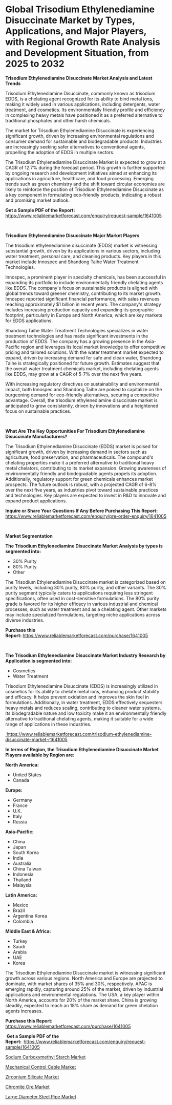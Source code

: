 <p><h1>Global Trisodium Ethylenediamine Disuccinate Market by Types, Applications, and Major Players, with Regional Growth Rate Analysis and Development Situation, from 2025 to 2032</h1></p><p><strong>Trisodium Ethylenediamine Disuccinate Market Analysis and Latest Trends</strong></p>
<p><p>Trisodium Ethylenediamine Disuccinate, commonly known as trisodium EDDS, is a chelating agent recognized for its ability to bind metal ions, making it widely used in various applications, including detergents, water treatment, and cosmetics. Its environmentally friendly profile and efficiency in complexing heavy metals have positioned it as a preferred alternative to traditional phosphates and other harsh chemicals. </p><p>The market for Trisodium Ethylenediamine Disuccinate is experiencing significant growth, driven by increasing environmental regulations and consumer demand for sustainable and biodegradable products. Industries are increasingly seeking safer alternatives to conventional agents, propelling the adoption of EDDS in multiple sectors. </p><p>The Trisodium Ethylenediamine Disuccinate Market is expected to grow at a CAGR of 12.7% during the forecast period. This growth is further supported by ongoing research and development initiatives aimed at enhancing its applications in agriculture, healthcare, and food processing. Emerging trends such as green chemistry and the shift toward circular economies are likely to reinforce the position of Trisodium Ethylenediamine Disuccinate as a key component in formulating eco-friendly products, indicating a robust and promising market outlook.</p></p>
<p><strong>Get a Sample PDF of the Report:&nbsp;</strong> <a href="https://www.reliablemarketforecast.com/enquiry/request-sample/1641005?utm_campaign=2272&utm_medium=2&utm_source=Github&utm_content=ia&utm_term=30012025&utm_id=trisodium-ethylenediamine-disuccinate">https://www.reliablemarketforecast.com/enquiry/request-sample/1641005</a></p>
<p>&nbsp;</p>
<p><strong>Trisodium Ethylenediamine Disuccinate Major Market Players</strong></p>
<p><p>The trisodium ethylenediamine disuccinate (EDDS) market is witnessing substantial growth, driven by its applications in various sectors, including water treatment, personal care, and cleaning products. Key players in this market include Innospec and Shandong Taihe Water Treatment Technologies.</p><p>Innospec, a prominent player in specialty chemicals, has been successful in expanding its portfolio to include environmentally friendly chelating agents like EDDS. The company's focus on sustainable products is aligned with global trends toward greener chemistry, contributing to its market growth. Innospec reported significant financial performance, with sales revenues reaching approximately $1 billion in recent years. The company's strategy includes increasing production capacity and expanding its geographic footprint, particularly in Europe and North America, which are key markets for EDDS applications.</p><p>Shandong Taihe Water Treatment Technologies specializes in water treatment technologies and has made significant investments in the production of EDDS. The company has a growing presence in the Asia-Pacific region and leverages its local market knowledge to offer competitive pricing and tailored solutions. With the water treatment market expected to expand, driven by increasing demand for safe and clean water, Shandong Taihe is strategically positioned for future growth. Estimates suggest that the overall water treatment chemicals market, including chelating agents like EDDS, may grow at a CAGR of 5-7% over the next five years.</p><p>With increasing regulatory directives on sustainability and environmental impact, both Innospec and Shandong Taihe are poised to capitalize on the burgeoning demand for eco-friendly alternatives, securing a competitive advantage. Overall, the trisodium ethylenediamine disuccinate market is anticipated to grow consistently, driven by innovations and a heightened focus on sustainable practices.</p></p>
<p>&nbsp;</p>
<p><strong>What Are The Key Opportunities For Trisodium Ethylenediamine Disuccinate Manufacturers?</strong></p>
<p><p>The Trisodium Ethylenediamine Disuccinate (EDDS) market is poised for significant growth, driven by increasing demand in sectors such as agriculture, food preservation, and pharmaceuticals. The compound's chelating properties make it a preferred alternative to traditional heavy metal chelators, contributing to its market expansion. Growing awareness of environmentally friendly and biodegradable agents propels its adoption. Additionally, regulatory support for green chemicals enhances market prospects. The future outlook is robust, with a projected CAGR of 6-8% over the next five years, as industries pivot toward sustainable practices and technologies. Key players are expected to invest in R&D to innovate and expand product applications.</p></p>
<p><strong>Inquire or Share Your Questions If Any Before Purchasing This Report:</strong> <a href="https://www.reliablemarketforecast.com/enquiry/pre-order-enquiry/1641005?utm_campaign=2272&utm_medium=2&utm_source=Github&utm_content=ia&utm_term=30012025&utm_id=trisodium-ethylenediamine-disuccinate">https://www.reliablemarketforecast.com/enquiry/pre-order-enquiry/1641005</a></p>
<p>&nbsp;</p>
<p><strong>Market Segmentation</strong></p>
<p><strong>The Trisodium Ethylenediamine Disuccinate Market Analysis by types is segmented into:</strong></p>
<p><ul><li>30% Purity</li><li>80% Purity</li><li>Other</li></ul></p>
<p><p>The Trisodium Ethylenediamine Disuccinate market is categorized based on purity levels, including 30% purity, 80% purity, and other variants. The 30% purity segment typically caters to applications requiring less stringent specifications, often used in cost-sensitive formulations. The 80% purity grade is favored for its higher efficacy in various industrial and chemical processes, such as water treatment and as a chelating agent. Other markets may include specialized formulations, targeting niche applications across diverse industries.</p></p>
<p><strong>Purchase this Report:&nbsp;</strong><a href="https://www.reliablemarketforecast.com/purchase/1641005?utm_campaign=2272&utm_medium=2&utm_source=Github&utm_content=ia&utm_term=30012025&utm_id=trisodium-ethylenediamine-disuccinate">https://www.reliablemarketforecast.com/purchase/1641005</a></p>
<p>&nbsp;</p>
<p><strong>The Trisodium Ethylenediamine Disuccinate Market Industry Research by Application is segmented into:</strong></p>
<p><ul><li>Cosmetics</li><li>Water Treatment</li></ul></p>
<p><p>Trisodium Ethylenediamine Disuccinate (EDDS) is increasingly utilized in cosmetics for its ability to chelate metal ions, enhancing product stability and efficacy. It helps prevent oxidation and improves the skin feel in formulations. Additionally, in water treatment, EDDS effectively sequesters heavy metals and reduces scaling, contributing to cleaner water systems. Its biodegradable nature and low toxicity make it an environmentally friendly alternative to traditional chelating agents, making it suitable for a wide range of applications in these industries.</p></p>
<p><a href="https://www.reliablemarketforecast.com/trisodium-ethylenediamine-disuccinate-market-r1641005?utm_campaign=2272&utm_medium=2&utm_source=Github&utm_content=ia&utm_term=30012025&utm_id=trisodium-ethylenediamine-disuccinate">&nbsp;https://www.reliablemarketforecast.com/trisodium-ethylenediamine-disuccinate-market-r1641005</a></p>
<p><strong>In terms of Region, the Trisodium Ethylenediamine Disuccinate Market Players available by Region are:</strong></p>
<p>
    <p> <strong> North America: </strong>
        <ul>
            <li>United States</li>
            <li>Canada</li>
        </ul>
        </p> 
    <p> <strong> Europe: </strong>
        <ul>
            <li>Germany</li>
            <li>France</li>
            <li>U.K.</li>
            <li>Italy</li>
            <li>Russia</li>
        </ul>
        </p> 
    <p> <strong> Asia-Pacific: </strong>
        <ul>
            <li>China</li>
            <li>Japan</li>
            <li>South Korea</li>
            <li>India</li>
            <li>Australia</li>
            <li>China Taiwan</li>
            <li>Indonesia</li>
            <li>Thailand</li>
            <li>Malaysia</li>
        </ul>
        </p> 
    <p> <strong> Latin America: </strong>
        <ul>
            <li>Mexico</li>
            <li>Brazil</li>
            <li>Argentina Korea</li>
            <li>Colombia</li>
        </ul>
        </p> 
    <p> <strong> Middle East & Africa: </strong>
        <ul>
            <li>Turkey</li>
            <li>Saudi</li>
            <li>Arabia</li>
            <li>UAE</li>
            <li>Korea</li>
        </ul>
    </p>
    </p>
<p><p>The Trisodium Ethylenediamine Disuccinate market is witnessing significant growth across various regions. North America and Europe are projected to dominate, with market shares of 35% and 30%, respectively. APAC is emerging rapidly, capturing around 25% of the market, driven by industrial applications and environmental regulations. The USA, a key player within North America, accounts for 20% of the market share. China is growing steadily, expected to reach an 18% share as demand for green chelation agents increases.</p></p>
<p><strong>Purchase this Report: </strong><a href="https://www.reliablemarketforecast.com/purchase/1641005?utm_campaign=2272&utm_medium=2&utm_source=Github&utm_content=ia&utm_term=30012025&utm_id=trisodium-ethylenediamine-disuccinate">https://www.reliablemarketforecast.com/purchase/1641005</a></p>
<p>&nbsp;<strong>Get a Sample PDF of the Report:&nbsp;&nbsp;</strong><a href="https://www.reliablemarketforecast.com/enquiry/request-sample/1641005?utm_campaign=2272&utm_medium=2&utm_source=Github&utm_content=ia&utm_term=30012025&utm_id=trisodium-ethylenediamine-disuccinate">https://www.reliablemarketforecast.com/enquiry/request-sample/1641005</a></p>
<p><strong></strong></p>
<p><p><a href="https://github.com/lylyparadise/Market-Research-Report-List-5/blob/main/sodium-carboxymethyl-starch-market.md?utm_campaign=2272&utm_medium=2&utm_source=Github&utm_content=ia&utm_term=30012025&utm_id=trisodium-ethylenediamine-disuccinate">Sodium Carboxymethyl Starch Market</a></p><p><a href="https://github.com/hillsmyung726/Market-Research-Report-List-1/blob/main/mechanical-control-cable-market.md?utm_campaign=2272&utm_medium=2&utm_source=Github&utm_content=ia&utm_term=30012025&utm_id=trisodium-ethylenediamine-disuccinate">Mechanical Control Cable Market</a></p><p><a href="https://github.com/NargisHussain75/Market-Research-Report-List-1/blob/main/zirconium-silicate-market.md?utm_campaign=2272&utm_medium=2&utm_source=Github&utm_content=ia&utm_term=30012025&utm_id=trisodium-ethylenediamine-disuccinate">Zirconium Silicate Market</a></p><p><a href="https://github.com/pearlinewhite4692/Market-Research-Report-List-1/blob/main/chromite-ore-market.md?utm_campaign=2272&utm_medium=2&utm_source=Github&utm_content=ia&utm_term=30012025&utm_id=trisodium-ethylenediamine-disuccinate">Chromite Ore Market</a></p><p><a href="https://github.com/FlorianWolf90/Market-Research-Report-List-1/blob/main/large-diameter-steel-pipe-market.md?utm_campaign=2272&utm_medium=2&utm_source=Github&utm_content=ia&utm_term=30012025&utm_id=trisodium-ethylenediamine-disuccinate">Large Diameter Steel Pipe Market</a></p></p>